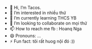 - 👋 Hi, I’m Tacos.
- 👀 I’m interested in nhiều thứ 
- 🌱 I’m currently learning THCS YB
- 💞️ I’m looking to collaborate on mọi thứ
- 📫 How to reach me fb : Hoanq Nga
- 😄 Pronouns: ...
- ⚡ Fun fact: tôi rất huog nội đó :))

<!---
tacoscatt/tacoscatt is a ✨ special ✨ repository because its `README.md` (this file) appears on your GitHub profile.
You can click the Preview link to take a look at your changes.
--->
